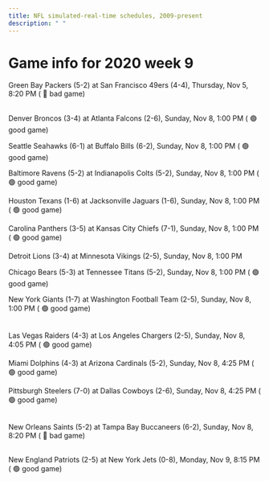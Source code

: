 ```yaml
---
title: NFL simulated-real-time schedules, 2009-present
description: " "
---
```


# Game info for 2020 week 9

Green Bay Packers (5-2) at San Francisco 49ers (4-4), Thursday, Nov 5, 8:20 PM (	:red_circle: bad game)

<br/>Denver Broncos (3-4) at Atlanta Falcons (2-6), Sunday, Nov 8, 1:00 PM (	:green_circle: good game)

Seattle Seahawks (6-1) at Buffalo Bills (6-2), Sunday, Nov 8, 1:00 PM (	:green_circle: good game)

Baltimore Ravens (5-2) at Indianapolis Colts (5-2), Sunday, Nov 8, 1:00 PM (	:green_circle: good game)

Houston Texans (1-6) at Jacksonville Jaguars (1-6), Sunday, Nov 8, 1:00 PM (	:green_circle: good game)

Carolina Panthers (3-5) at Kansas City Chiefs (7-1), Sunday, Nov 8, 1:00 PM (	:green_circle: good game)

Detroit Lions (3-4) at Minnesota Vikings (2-5), Sunday, Nov 8, 1:00 PM

Chicago Bears (5-3) at Tennessee Titans (5-2), Sunday, Nov 8, 1:00 PM (	:green_circle: good game)

New York Giants (1-7) at Washington Football Team (2-5), Sunday, Nov 8, 1:00 PM (	:green_circle: good game)

<br/>Las Vegas Raiders (4-3) at Los Angeles Chargers (2-5), Sunday, Nov 8, 4:05 PM (	:green_circle: good game)

Miami Dolphins (4-3) at Arizona Cardinals (5-2), Sunday, Nov 8, 4:25 PM (	:green_circle: good game)

Pittsburgh Steelers (7-0) at Dallas Cowboys (2-6), Sunday, Nov 8, 4:25 PM (	:green_circle: good game)

<br/>New Orleans Saints (5-2) at Tampa Bay Buccaneers (6-2), Sunday, Nov 8, 8:20 PM (	:red_circle: bad game)

<br/>New England Patriots (2-5) at New York Jets (0-8), Monday, Nov 9, 8:15 PM (	:green_circle: good game)

